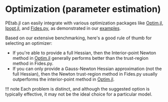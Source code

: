 # Optimization (parameter estimation)

PEtab.jl can easily integrate with various optimization packages like [Optim.jl](https://github.com/JuliaNLSolvers/Optim.jl), [Ipopt.jl](https://github.com/jump-dev/Ipopt.jl), and [Fides.py](https://github.com/fides-dev/fides), as demonstrated in our [examples](https://github.com/sebapersson/PEtab.jl/tree/main/examples).

Based on our extensive benchmarking, here's a good rule of thumb for selecting an optimizer:

- If you're able to provide a full Hessian, then the Interior-point Newton method in [Optim.jl](https://github.com/JuliaNLSolvers/Optim.jl) generally performs better than the trust-region method in Fides.py.
- If you can only provide a Gauss-Newton Hessian approximation (not the full Hessian), then the Newton trust-region method in Fides.py usually outperforms the interior-point method in [Optim.jl](https://github.com/JuliaNLSolvers/Optim.jl).

!!! note
    Each problem is distinct, and although the suggested option is typically effective, it may not be the ideal choice for a particular model.
